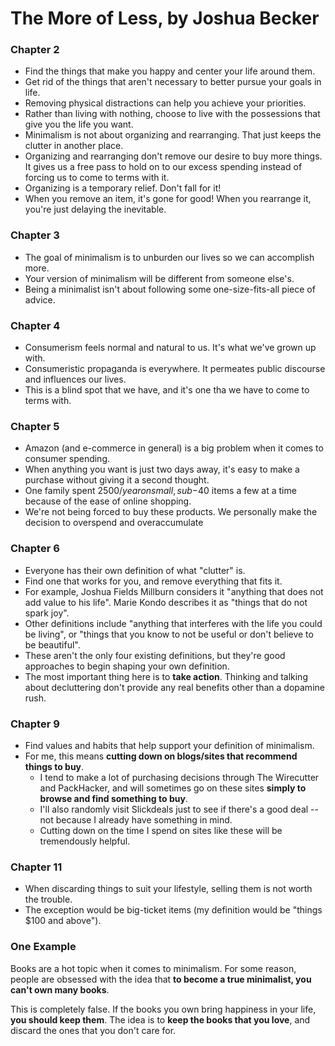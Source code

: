 # The More of Less, by Joshua Becker

### Chapter 2

+ Find the things that make you happy and center your life around them.
+ Get rid of the things that aren't necessary to better pursue your goals in life.
+ Removing physical distractions can help you achieve your priorities.
+ Rather than living with nothing, choose to live with the possessions that give you the life you want.
+ Minimalism is not about organizing and rearranging. That just keeps the clutter in another place.
+ Organizing and rearranging don't remove our desire to buy more things. It gives us a free pass to hold on to our excess spending instead of forcing us to come to terms with it.
+ Organizing is a temporary relief. Don't fall for it!
+ When you remove an item, it's gone for good! When you rearrange it, you're just delaying the inevitable.

### Chapter 3

+ The goal of minimalism is to unburden our lives so we can accomplish more.
+ Your version of minimalism will be different from someone else's.
+ Being a minimalist isn't about following some one-size-fits-all piece of advice.

### Chapter 4

+ Consumerism feels normal and natural to us. It's what we've grown up with.
+ Consumeristic propaganda is everywhere. It permeates public discourse and influences our lives.
+ This is a blind spot that we have, and it's one tha we have to come to terms with.

### Chapter 5

+ Amazon (and e-commerce in general) is a big problem when it comes to consumer spending.
+ When anything you want is just two days away, it's easy to make a purchase without giving it a second thought.
+ One family spent $2500/year on small, sub-$40 items a few at a time because of the ease of online shopping.
+ We're not being forced to buy these products. We personally make the decision to overspend and overaccumulate

### Chapter 6

+ Everyone has their own definition of what "clutter" is.
+ Find one that works for you, and remove everything that fits it.
+ For example, Joshua Fields Millburn considers it "anything that does not add value to his life". Marie Kondo describes it as "things that do not spark joy".
+ Other definitions include "anything that interferes with the life you could be living", or "things that you know to not be useful or don't believe to be beautiful".
+ These aren't the only four existing definitions, but they're good approaches to begin shaping your own definition.
+ The most important thing here is to **take action**. Thinking and talking about decluttering don't provide any real benefits other than a dopamine rush.

### Chapter 9

+ Find values and habits that help support your definition of minimalism.
+ For me, this means **cutting down on blogs/sites that recommend things to buy**.
  + I tend to make a lot of purchasing decisions through The Wirecutter and PackHacker, and will sometimes go on these sites **simply to browse and find something to buy**.
  + I'll also randomly visit Slickdeals just to see if there's a good deal -- not because I already have something in mind.
  + Cutting down on the time I spend on sites like these will be tremendously helpful.

### Chapter 11

+ When discarding things to suit your lifestyle, selling them is not worth the trouble.
+ The exception would be big-ticket items (my definition would be "things $100 and above").


### One Example

Books are a hot topic when it comes to minimalism. For some reason, people are obsessed with the idea that **to become a true minimalist, you can't own many books**.

This is completely false. If the books you own bring happiness in your life, **you should keep them**. The idea is to **keep the books that you love**, and discard the ones that you don't care for.